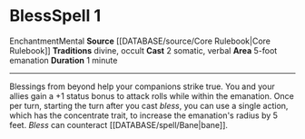 ﻿---
actions: '[two-actions]'
area: 5-foot emanation
component:
- Somatic
- Verbal
duration: 1 minute
heighten_level: '1'
id: '25'
level: '1'
name: Bless
rarity: Common
school: Enchantment
source: '[[DATABASE/source/Core Rulebook|Core Rulebook]]'
tradition:
- Divine
- Occult
trait:
- '[[DATABASE/trait/Enchantment|Enchantment]]'
- '[[DATABASE/trait/Mental|Mental]]'
type: Spell

---
# Bless<span class="item-type">Spell 1</span>

<span class="item-trait">Enchantment</span><span class="item-trait">Mental</span>
**Source** [[DATABASE/source/Core Rulebook|Core Rulebook]] 
**Traditions** divine, occult
**Cast** <span class="action-icon">2</span> somatic, verbal
**Area** 5-foot emanation
**Duration** 1 minute

---
Blessings from beyond help your companions strike true. You and your allies gain a +1 status bonus to attack rolls while within the emanation. Once per turn, starting the turn after you cast _bless_, you can use a single action, which has the concentrate trait, to increase the emanation's radius by 5 feet. _Bless_ can counteract [[DATABASE/spell/Bane|bane]].
